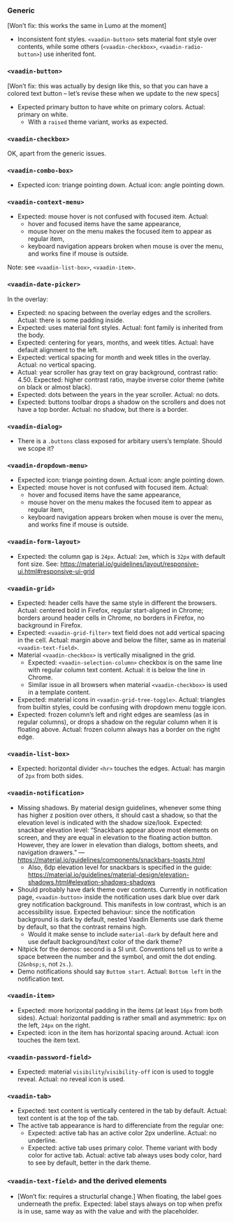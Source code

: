 ### Generic

[Won’t fix: this works the same in Lumo at the moment]
- Inconsistent font styles. `<vaadin-button>` sets material font style over contents, while some others (`<vaadin-checkbox>`, `<vaadin-radio-button>`) use inherited font.

### `<vaadin-button>`

[Won’t fix: this was actually by design like this, so that you can have a colored text button – let’s revise these when we update to the new specs]
- Expected primary button to have white on primary colors. Actual: primary on white.
  - With a `raised` theme variant, works as expected.

### `<vaadin-checkbox>`

OK, apart from the generic issues.

### `<vaadin-combo-box>`

- Expected icon: triange pointing down. Actual icon: angle pointing down.

### `<vaadin-context-menu>`

- Expected: mouse hover is not confused with focused item. Actual:
  - hover and focused items have the same appearance,
  - mouse hover on the menu makes the focused item to appear as regular item,
  - keyboard navigation appears broken when mouse is over the menu, and works fine if mouse is outside.

Note: see `<vaadin-list-box>`, `<vaadin-item>`.

### `<vaadin-date-picker>`

In the overlay:

- Expected: no spacing between the overlay edges and the scrollers. Actual: there is some padding inside.
- Expected: uses material font styles. Actual: font family is inherited from the body.
- Expected: centering for years, months, and week titles. Actual: have default alignment to the left.
- Expected: vertical spacing for month and week titles in the overlay. Actual: no vertical spacing.
- Actual: year scroller has gray text on gray background, contrast ratio: 4.50. Expected: higher contrast ratio, maybe inverse color theme (white on black or almost black).
- Expected: dots between the years in the year scroller. Actual: no dots.
- Expected: buttons toolbar drops a shadow on the scrollers and does not have a top border. Actual: no shadow, but there is a border.

### `<vaadin-dialog>`

- There is a `.buttons` class exposed for arbitary users’s template. Should we scope it?

### `<vaadin-dropdown-menu>`

- Expected icon: triange pointing down. Actual icon: angle pointing down.
- Expected: mouse hover is not confused with focused item. Actual:
  - hover and focused items have the same appearance,
  - mouse hover on the menu makes the focused item to appear as regular item,
  - keyboard navigation appears broken when mouse is over the menu, and works fine if mouse is outside.

### `<vaadin-form-layout>`

- Expected: the column gap is `24px`. Actual: `2em`, which is `32px` with default font size. See: https://material.io/guidelines/layout/responsive-ui.html#responsive-ui-grid

### `<vaadin-grid>`

- Expected: header cells have the same style in different the browsers. Actual: centered bold in Firefox, regular start-aligned in Chrome; borders around header cells in Chrome, no borders in Firefox, no background in Firefox.
- Expected: `<vaadin-grid-filter>` text field does not add vertical spacing in the cell. Actual: margin above and below the filter, same as in material `<vaadin-text-field>`.
- Material `<vaadin-checkbox>` is vertically misaligned in the grid.
  - Expected: `<vaadin-selection-column>` checkbox is on the same line with regular column text content. Actual: it is below the line in Chrome.
  - Similar issue in all browsers when material `<vaadin-checkbox>` is used in a template content.
- Expected: material icons in `<vaadin-grid-tree-toggle>`. Actual: triangles from builtin styles, could be confusing with dropdown menu toggle icon.
- Expected: frozen column’s left and right edges are seamless (as in regular columns), or drops a shadow on the regular column when it is floating above. Actual: frozen column always has a border on the right edge.

### `<vaadin-list-box>`

- Expected: horizontal divider `<hr>` touches the edges. Actual: has margin of `2px` from both sides.

### `<vaadin-notification>`

- Missing shadows. By material design guidelines, whenever some thing has higher z position over others, it should cast a shadow, so that the elevation level is indicated with the shadow size/look. Expected: snackbar elevation level: “Snackbars appear above most elements on screen, and they are equal in elevation to the floating action button. However, they are lower in elevation than dialogs, bottom sheets, and navigation drawers.” — https://material.io/guidelines/components/snackbars-toasts.html
  - Also, 6dp elevation level for snackbars is specified in the guide: https://material.io/guidelines/material-design/elevation-shadows.html#elevation-shadows-shadows
- Should probably have dark theme over contents. Currently in notification page, `<vaadin-button>` inside the notification uses dark blue over dark grey notification background. This manifests in low contrast, which is an accessibility issue. Expected behaviour: since the notification background is dark by default, nested Vaadin Elements use dark theme by default, so that the contrast remains high.
  - Would it make sense to include `material-dark` by default here and use default background/text color of the dark theme?
- Nitpick for the demos: second is a SI unit. Conventions tell us to write a space between the number and the symbol, and omit the dot ending. (`2&nbsp;s`, not `2s.`).
- Demo notifications should say `Buttom start`. Actual: `Bottom left` in the notification text.

### `<vaadin-item>`

- Expected: more horizontal padding in the items (at least `16px` from both sides). Actual: horizontal padding is rather small and asymmetric: `8px` on the left, `24px` on the right.
- Expected: icon in the item has horizontal spacing around. Actual: icon touches the item text.

### `<vaadin-password-field>`

- Expected: material `visibility`/`visibility-off` icon is used to toggle reveal. Actual: no reveal icon is used.

### `<vaadin-tab>`

- Expected: text content is vertically centered in the tab by default. Actual: text content is at the top of the tab.
- The active tab appearance is hard to differenciate from the regular one:
  - Expected: active tab has an active color 2px underline. Actual: no underline.
  - Expected: active tab uses primary color. Theme variant with body color for active tab. Actual: active tab always uses body color, hard to see by default, better in the dark theme.

### `<vaadin-text-field>` and the derived elements

- [Won’t fix: requires a structurlal change.] When floating, the label goes underneath the prefix. Expected: label stays always on top when prefix is in use, same way as with the value and with the placeholder.
